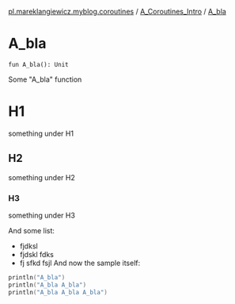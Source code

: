 [pl.mareklangiewicz.myblog.coroutines](../index.md) / [A_Coroutines_Intro](index.md) / [A_bla](.)

# A_bla

`fun A_bla(): Unit`

Some "A_bla" function

# H1

something under H1

## H2

something under H2

### H3

something under H3

And some list:

* fjdksl
* fjdskl fdks
* fj sfkd fsjl
And now the sample itself:

``` kotlin
println("A_bla")
println("A_bla A_bla")
println("A_bla A_bla A_bla")
```

